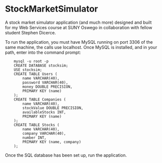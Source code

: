 # StockMarketSimulator
A stock market simulator application (and much more) designed and built for my Web Services course at SUNY Oswego in collaboration with fellow student Stephen Dicerce.

To run the application, you must have MySQL running on port 3306 of the same machine, the calls use localhost. Once MySQL is installed, and in your path, enter into the command prompt:
```
    mysql -u root -p
    CREATE DATABASE stocksim;
    USE stocksim;
    CREATE TABLE Users (
        name VARCHAR(40),
        password VARCHAR(40),
        money DOUBLE PRECISION,
        PRIMARY KEY (name)
    );
    CREATE TABLE Companies (
        name VARCHAR(40),
        stockValue DOUBLE PRECISION,
        availableStocks INT,
        PRIMARY KEY (name)
    );
    CREATE TABLE Stocks (
        name VARCHAR(40),
        company VARCHAR(40),
        number INT,
        PRIMARY KEY (name, company)
    );
```

Once the SQL database has been set up, run the application.
